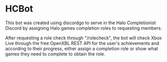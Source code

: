 # HCBot
This bot was created using discordgo to serve in the Halo Completionist Discord by assigning Halo games completion roles to requesting members.

After requesting a role check through "/rolecheck", the bot will check Xbox Live through the free OpenXBL REST API for the user's achievements and according to their progress, either assign a completion role or show what games they need to complete to obtain the role.
